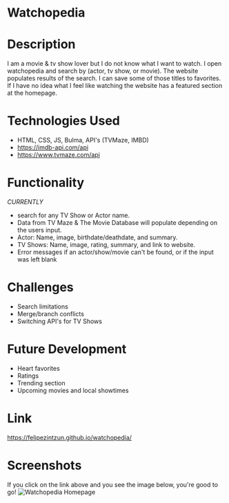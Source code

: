 # Watchopedia

# Description

I am a movie & tv show lover but I do not know what I want to watch. I open watchopedia and search by (actor, tv show, or movie). The website populates results of the search. I can save some of those titles to favorites. If I have no idea what I feel like watching the website has a featured section at the homepage.

# Technologies Used

- HTML, CSS, JS, Bulma, API's (TVMaze, IMBD)
- https://imdb-api.com/api
- https://www.tvmaze.com/api

# Functionality

_CURRENTLY_

- search for any TV Show or Actor name.
- Data from TV Maze & The Movie Database will populate depending on the users input.
- Actor: Name, image, birthdate/deathdate, and summary.
- TV Shows: Name, image, rating, summary, and link to website.
- Error messages if an actor/show/movie can't be found, or if the input was left blank

# Challenges

- Search limitations
- Merge/branch conflicts
- Switching API's for TV Shows

# Future Development

- Heart favorites
- Ratings
- Trending section
- Upcoming movies and local showtimes

# Link

https://felipezintzun.github.io/watchopedia/

# Screenshots

If you click on the link above and you see the image below, you're good to go!
![Watchopedia Homepage](https://user-images.githubusercontent.com/88728912/147701550-57e2cafb-0c9e-4dc5-934c-5ef8e2baea5f.png)
